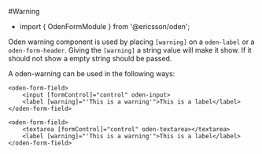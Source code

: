 [//]: # (title: Warning)
[//]: # (category: Oden form elements)
[//]: # (icon: fa-check-square-o)

#Warning
* import { OdenFormModule } from '@ericsson/oden';

Oden warning component is used by placing ``[warning]`` on a  ``oden-label`` or a ``oden-form-header``. Giving the
``[warning]`` a string value will make it show. If it should not show a empty string should be passed.

A oden-warning can be used in the following ways:
```
<oden-form-field>
    <input [formControl]="control" oden-input>
    <label [warning]="'This is a warning'">This is a label</label>
</oden-form-field>

<oden-form-field>
    <textarea [formControl]="control" oden-textarea></textarea>
    <label [warning]="'This is a warning'">This is a label</label>
</oden-form-field>
```
